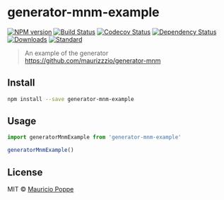 

# generator-mnm-example
[![NPM version][npm-image]][npm-url]
[![Build Status][travis-image]][travis-url]
[![Codecov Status][codecov-image]][codecov-url]
[![Dependency Status][depstat-image]][depstat-url]
[![Downloads][download-image]][npm-url]
[![Standard][standard-image]][standard-url]

> An example of the generator https://github.com/maurizzzio/generator-mnm

## Install

```sh
npm install --save generator-mnm-example
```

## Usage

```js
import generatorMnmExample from 'generator-mnm-example'

generatorMnmExample()
```

## License

 MIT ©  [Mauricio Poppe]()

[npm-url]: https://npmjs.org/package/generator-mnm-example
[npm-image]: https://img.shields.io/npm/v/generator-mnm-example.svg?style=flat

[travis-url]: https://travis-ci.org/maurizzzio/generator-mnm-example
[travis-image]: https://img.shields.io/travis/maurizzzio/generator-mnm-example.svg?style=flat

[codecov-url]: https://codecov.io/github/maurizzzio/generator-mnm-example
[codecov-image]: https://img.shields.io/codecov/c/github/maurizzzio/generator-mnm-example.svg?style=flat

[depstat-url]: https://david-dm.org/maurizzzio/generator-mnm-example
[depstat-image]: https://david-dm.org/maurizzzio/generator-mnm-example.svg?style=flat

[download-image]: http://img.shields.io/npm/dm/generator-mnm-example.svg?style=flat

[standard-image]: https://img.shields.io/badge/code%20style-standard-brightgreen.svg?style=flat
[standard-url]: http://standardjs.com/

